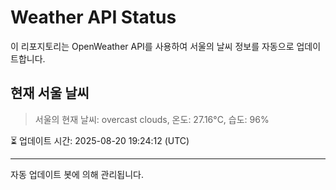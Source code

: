 
# Weather API Status

이 리포지토리는 OpenWeather API를 사용하여 서울의 날씨 정보를 자동으로 업데이트합니다.

## 현재 서울 날씨
> 서울의 현재 날씨: overcast clouds, 온도: 27.16°C, 습도: 96%

⏳ 업데이트 시간: 2025-08-20 19:24:12 (UTC)

---
자동 업데이트 봇에 의해 관리됩니다.

